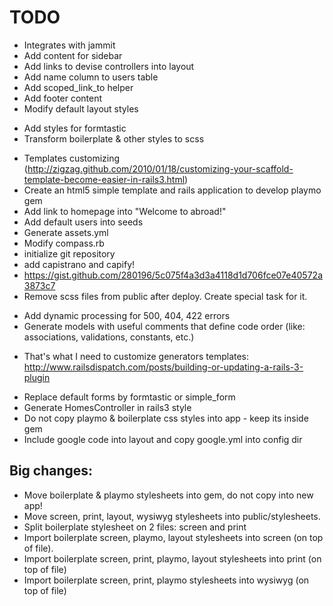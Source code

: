 # TODO
- Integrates with jammit
- Add content for sidebar
- Add links to devise controllers into layout
- Add name column to users table
- Add scoped_link_to helper
- Add footer content
- Modify default layout styles
* Add styles for formtastic
* Transform boilerplate & other styles to scss
- Templates customizing (http://zigzag.github.com/2010/01/18/customizing-your-scaffold-template-become-easier-in-rails3.html)
- Create an html5 simple template and rails application to develop playmo gem
- Add link to homepage into "Welcome to abroad!"
- Add default users into seeds
- Generate assets.yml
- Modify compass.rb
- initialize git repository
- add capistrano and capify!
- https://gist.github.com/280196/5c075f4a3d3a4118d1d706fce07e40572a3873c7
- Remove scss files from public after deploy. Create special task for it.
* Add dynamic processing for 500, 404, 422 errors
* Generate models with useful comments that define code order (like: associations, validations, constants, etc.)
- That's what I need to customize generators templates: http://www.railsdispatch.com/posts/building-or-updating-a-rails-3-plugin
* Replace default forms by formtastic or simple_form
* Generate HomesController in rails3 style
* Do not copy playmo & boilerplate css styles into app - keep its inside gem
* Include google code into layout and copy google.yml into config dir


## Big changes:
* Move boilerplate & playmo stylesheets into gem, do not copy into new app!
* Move screen, print, layout, wysiwyg stylesheets into public/stylesheets.
* Split boilerplate stylesheet on 2 files: screen and print
* Import boilerplate screen, playmo, layout stylesheets into screen (on top of file).
* Import boilerplate screen, print, playmo, layout stylesheets into print (on top of file)
* Import boilerplate screen, print, playmo stylesheets into wysiwyg (on top of file)


